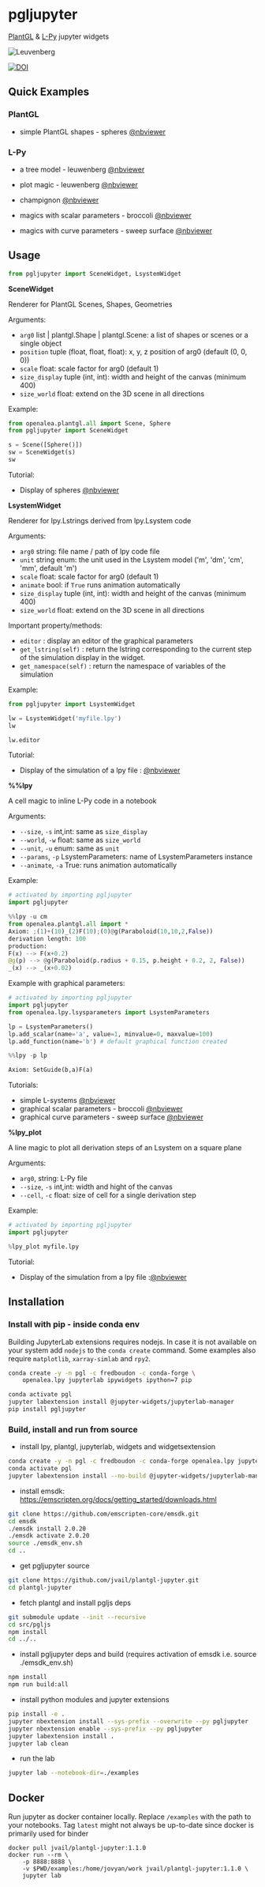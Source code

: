 # pgljupyter

[PlantGL](https://github.com/fredboudon/plantgl) & [L-Py](https://github.com/fredboudon/lpy) jupyter widgets


![Leuvenberg](docs/lpy_leuwenberg.gif)


[![DOI](https://zenodo.org/badge/252633303.svg)](https://zenodo.org/badge/latestdoi/252633303)

## Quick Examples

### PlantGL

- simple PlantGL shapes - spheres [@nbviewer](https://nbviewer.jupyter.org/github/jvail/plantgl-jupyter/blob/master/examples/spheres.ipynb)

### L-Py

- a tree model - leuwenberg [@nbviewer](https://nbviewer.jupyter.org/github/jvail/plantgl-jupyter/blob/master/examples/lpy/leuwenberg/leuwenberg.ipynb)

- plot magic - leuwenberg [@nbviewer](https://nbviewer.jupyter.org/github/jvail/plantgl-jupyter/blob/master/examples/lpy/leuwenberg/lpy_plot_magic.ipynb)

- champignon [@nbviewer](https://nbviewer.jupyter.org/github/jvail/plantgl-jupyter/blob/master/examples/magic_champignon.ipynb)

- magics with scalar parameters - broccoli [@nbviewer](https://nbviewer.jupyter.org/github/jvail/plantgl-jupyter/blob/master/examples/broccoli.ipynb)

- magics with curve parameters - sweep surface [@nbviewer](https://nbviewer.jupyter.org/github/jvail/plantgl-jupyter/blob/master/examples/lpy/sweep_surface/sweep_surface.ipynb)



## Usage

```python
from pgljupyter import SceneWidget, LsystemWidget
```

**SceneWidget**

Renderer for PlantGL Scenes, Shapes, Geometries

Arguments:

- `arg0` list | plantgl.Shape | plantgl.Scene: a list of shapes or scenes or a single object
- `position` tuple (float, float, float): x, y, z position of arg0 (default (0, 0, 0))
- `scale` float: scale factor for arg0 (default 1)
- `size_display` tuple (int, int): width and height of the canvas (minimum 400)
- `size_world` float: extend on the 3D scene in all directions

Example: 

```python
from openalea.plantgl.all import Scene, Sphere
from pgljupyter import SceneWidget

s = Scene([Sphere()])
sw = SceneWidget(s)
sw
```
Tutorial: 
-  Display of spheres [@nbviewer](https://nbviewer.jupyter.org/github/jvail/plantgl-jupyter/blob/master/examples/spheres.ipynb)

**LsystemWidget**

Renderer for lpy.Lstrings derived from lpy.Lsystem code

Arguments:

- `arg0` string: file name / path of lpy code file
- `unit` string enum: the unit used in the Lsystem model ('m', 'dm', 'cm', 'mm', default 'm')
- `scale` float: scale factor for arg0 (default 1)
- `animate` bool: if `True` runs animation automatically
- `size_display` tuple (int, int): width and height of the canvas (minimum 400)
- `size_world` float: extend on the 3D scene in all directions

Important property/methods:
- `editor` : display an editor of the graphical parameters
- `get_lstring(self)` : return the lstring corresponding to the current step of the simulation display in the widget.
- `get_namespace(self)` : return the namespace of variables of the simulation

Example:

```python
from pgljupyter import LsystemWidget

lw = LsystemWidget('myfile.lpy')
lw
```
```python
lw.editor
```

Tutorial:
- Display of the simulation of a lpy file :  [@nbviewer](https://nbviewer.jupyter.org/github/jvail/plantgl-jupyter/blob/master/examples/lpy/leuwenberg/leuwenberg.ipynb)

**%%lpy**

A cell magic to inline L-Py code in a notebook

Arguments:

- `--size`, `-s` int,int: same as `size_display`
- `--world`, `-w` float: same as `size_world`
- `--unit`, `-u` enum: same as `unit`
- `--params`, `-p` LsystemParameters: name of LsystemParameters instance
- `--animate`, `-a` True: runs animation automatically

Example:

```python
# activated by importing pgljupyter
import pgljupyter
```

```python
%%lpy -u cm 
from openalea.plantgl.all import *
Axiom: ;(1)+(10)_(2)F(10);(0)@g(Paraboloid(10,10,2,False))
derivation length: 100
production:
F(x) --> F(x+0.2)
@g(p) --> @g(Paraboloid(p.radius + 0.15, p.height + 0.2, 2, False))
_(x) --> _(x+0.02)
```

Example with graphical parameters:

```python
# activated by importing pgljupyter
import pgljupyter
from openalea.lpy.lsysparameters import LsystemParameters
```

```python
lp = LsystemParameters()
lp.add_scalar(name='a', value=1, minvalue=0, maxvalue=100)
lp.add_function(name='b') # default graphical function created
```

```python
%%lpy -p lp

Axiom: SetGuide(b,a)F(a)
```

Tutorials:
- simple L-systems [@nbviewer](https://nbviewer.jupyter.org/github/jvail/plantgl-jupyter/blob/master/examples/magic_champignon.ipynb)
- graphical scalar parameters - broccoli [@nbviewer](https://nbviewer.jupyter.org/github/jvail/plantgl-jupyter/blob/master/examples/broccoli.ipynb)
- graphical curve parameters - sweep surface [@nbviewer](https://nbviewer.jupyter.org/github/jvail/plantgl-jupyter/blob/master/examples/lpy/sweep_surface/sweep_surface.ipynb)


**%lpy_plot**

A line magic to plot all derivation steps of an Lsystem on a square plane

Arguments:

- `arg0`, string: L-Py file
- `--size`, `-s` int,int: width and hight of the canvas
- `--cell`, `-c` float: size of cell for a single derivation step

Example:

```python
# activated by importing pgljupyter
import pgljupyter
```

```python
%lpy_plot myfile.lpy
```
Tutorial:
- Display of the simulation from a lpy file :[@nbviewer](https://nbviewer.jupyter.org/github/jvail/plantgl-jupyter/blob/master/examples/lpy/leuwenberg/lpy_plot_magic.ipynb)

## Installation

### Install with pip - inside conda env

Building JupyterLab extensions requires nodejs. In case it is not available on your system add `nodejs` to the
`conda create` command. Some examples also require `matplotlib`, `xarray-simlab` and `rpy2`.

```bash
conda create -y -n pgl -c fredboudon -c conda-forge \
    openalea.lpy jupyterlab ipywidgets ipython=7 pip
```

```bash
conda activate pgl
jupyter labextension install @jupyter-widgets/jupyterlab-manager
pip install pgljupyter
```

### Build, install and run from source

 - install lpy, plantgl, jupyterlab, widgets and widgetsextension

```bash
conda create -y -n pgl -c fredboudon -c conda-forge openalea.lpy jupyterlab ipywidgets
conda activate pgl
jupyter labextension install --no-build @jupyter-widgets/jupyterlab-manager
```

 - install emsdk: https://emscripten.org/docs/getting_started/downloads.html

```bash
git clone https://github.com/emscripten-core/emsdk.git
cd emsdk
./emsdk install 2.0.20
./emsdk activate 2.0.20
source ./emsdk_env.sh
cd ..
```

 - get pgljupyter source

```bash
git clone https://github.com/jvail/plantgl-jupyter.git
cd plantgl-jupyter
```

 - fetch plantgl and install pgljs deps

```bash
git submodule update --init --recursive
cd src/pgljs
npm install
cd ../..
```

 - install pgljupyter deps and build (requires activation of emsdk i.e. source ./emsdk_env.sh)

```bash
npm install
npm run build:all
```

 - install python modules and jupyter extensions

```bash
pip install -e .
jupyter nbextension install --sys-prefix --overwrite --py pgljupyter
jupyter nbextension enable --sys-prefix --py pgljupyter
jupyter labextension install .
jupyter lab clean
```

 - run the lab

```bash
jupyter lab --notebook-dir=./examples
```

## Docker

Run jupyter as docker container locally. Replace `/examples` with the path to your notebooks.
Tag `latest` might not always be up-to-date since docker is primarily used for binder

```
docker pull jvail/plantgl-jupyter:1.1.0
docker run --rm \
    -p 8888:8888 \
    -v $PWD/examples:/home/jovyan/work jvail/plantgl-jupyter:1.1.0 \
    jupyter lab
```
